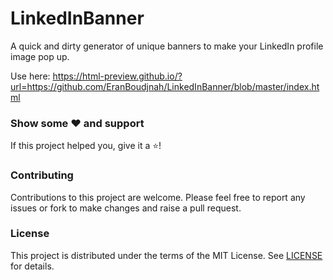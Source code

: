 # LinkedInBanner

A quick and dirty generator of unique banners to make your LinkedIn profile image pop up.

Use here: https://html-preview.github.io/?url=https://github.com/EranBoudjnah/LinkedInBanner/blob/master/index.html

### Show some ❤ and support

If this project helped you, give it a ⭐️!

### Contributing

Contributions to this project are welcome. Please feel free to report any issues or fork to
make changes and raise a pull request.

### License

This project is distributed under the terms of the MIT License. See [LICENSE](LICENSE) for
details.
